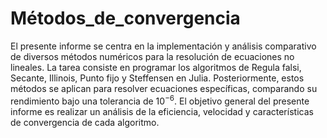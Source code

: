 # Métodos_de_convergencia

El presente informe se centra en la implementación y análisis comparativo de diversos métodos numéricos para la resolución de ecuaciones no lineales. La tarea consiste en programar los algoritmos de Regula falsi, Secante, Illinois, Punto fijo y Steffensen en Julia. Posteriormente, estos métodos se aplican para resolver ecuaciones específicas, comparando su rendimiento bajo una tolerancia de $10^{-6}$. El objetivo general del presente informe es realizar un análisis de la eficiencia, velocidad y características de convergencia de cada algoritmo.